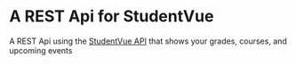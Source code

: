 # A REST Api for StudentVue
A REST Api using the [StudentVue API](https://github.com/StudentVue/StudentVue.py) that shows your grades, courses, and upcoming events



